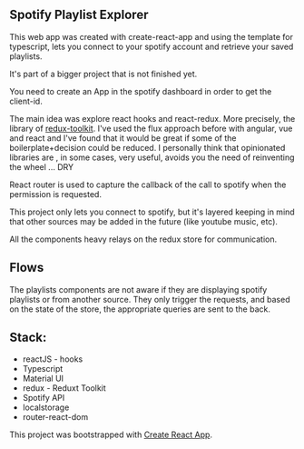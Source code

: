 ## Spotify Playlist Explorer

This web app was created with create-react-app and using the template for typescript, lets you connect to your spotify account and retrieve your saved playlists.

It's part of a bigger project that is not finished yet.

You need to create an App in the spotify dashboard in order to get the client-id.

The main idea was explore react hooks and react-redux. More precisely, the library of [redux-toolkit](https://redux-toolkit.js.org/).
I've used the flux approach before with angular, vue and react and I've found that it would be great if some of the boilerplate+decision could be reduced.
I personally think that opinionated libraries are , in some cases, very useful, avoids you the need of reinventing the wheel ... DRY

React router is used to capture the callback of the call to spotify when the permission is requested.

This project only lets you connect to spotify, but it's layered keeping in mind that other sources may be added in the future (like youtube music, etc).

All the components heavy relays on the redux store for communication.

## Flows

The playlists components are not aware if they are displaying spotify playlists or from another source.
They only trigger the requests, and based on the state of the store, the appropriate queries are sent to the back.


## Stack:

* reactJS - hooks
* Typescript
* Material UI
* redux - Reduxt Toolkit
* Spotify API
* localstorage
* router-react-dom









 This project was bootstrapped with [Create React App](https://github.com/facebook/create-react-app).
